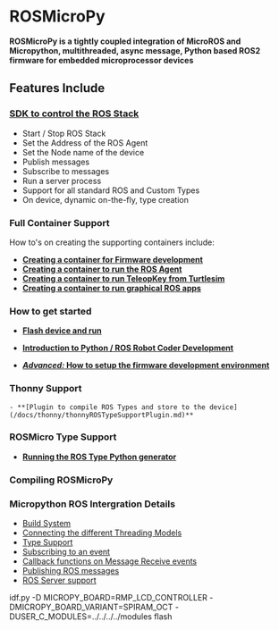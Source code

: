 # ROSMicroPy


**ROSMicroPy is a tightly coupled integration of MicroROS and Micropython, multithreaded, async message, Python based ROS2 firmware for embedded microprocessor devices** 

## Features Include

### [SDK to control the ROS Stack](../modules/libROSMicroPy/README.md)
+ Start / Stop ROS Stack
+ Set the Address of the ROS Agent
+ Set the Node name of the device
+ Publish messages
+ Subscribe to messages
+ Run a server process
+ Support for all standard ROS and Custom Types
+ On device, dynamic on-the-fly, type creation

### Full Container Support
 How to's on creating the supporting containers include:
 + **[Creating a container for Firmware development](./containerSupport/containerDevEnv.md)**
 + **[Creating a container to run the ROS Agent](./containerSupport/containerROSAgent.md)**
 + **[Creating a container to run TeleopKey from Turtlesim](./containerSupport/containerTeleopKey.md)**
 + **[Creating a container to run graphical ROS apps](./containerSupport/containerROSConsole.md)**

### How to get started 
+ **[Flash device and run](./procudures/flashDevice.md)**
+ **[Introduction to Python / ROS Robot Coder Development](./python-dev/welcome.md)**

+ **[*Advanced:* How to setup the firmware development environment](./procudures/firmwareDeveloperEnvironment.md)**

### Thonny Support
    - **[Plugin to compile ROS Types and store to the device](/docs/thonny/thonnyROSTypeSupportPlugin.md)**

### ROSMicro Type Support

+ **[Running the ROS Type Python generator ](./implementation/typeSupport.md)**

### Compiling ROSMicroPy
 
### Micropython ROS Intergration Details
+ [Build System](./implementation/buildSystem.md)
+ [Connecting the different Threading Models](./implementation/threadingModels.md)
+ [Type Support](./implementation/typeSupport.md)
+ [Subscribing to an event](./implementation/eventSubscription.md)
+ [Callback functions on Message Receive events](./implementation/messageCallback.md)
+ [Publishing ROS messages](./implementation/messagePublishing.md)
+ [ROS Server support](./implementation/rosServer.md)

idf.py -D MICROPY_BOARD=RMP_LCD_CONTROLLER -DMICROPY_BOARD_VARIANT=SPIRAM_OCT -DUSER_C_MODULES=../../../../modules flash